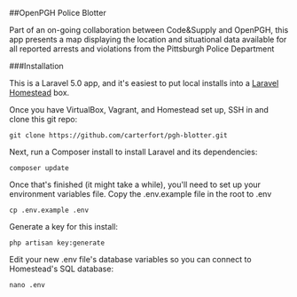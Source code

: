 ##OpenPGH Police Blotter

Part of an on-going collaboration between Code&Supply and OpenPGH, this app presents a map displaying the location and situational data available for all reported arrests and violations from the Pittsburgh Police Department
 
 ###Installation
 
 This is a Laravel 5.0 app, and it's easiest to put local installs into a [Laravel Homestead](http://laravel.com/docs/5.0/homestead) box.
 
 Once you have VirtualBox, Vagrant, and Homestead set up, SSH in and clone this git repo:
 
 `
 git clone https://github.com/carterfort/pgh-blotter.git 
 `
 
 Next, run a Composer install to install Laravel and its dependencies:
 
 `
 composer update
 `
 
 Once that's finished (it might take a while), you'll need to set up your environment variables file. Copy the .env.example file in the root to .env
 
 `
 cp .env.example .env
 `
 
 Generate a key for this install:
 
 `
 php artisan key:generate
 `
 
 Edit your new .env file's database variables so you can connect to Homestead's SQL database:
 
 `
 nano .env
 `
 
 